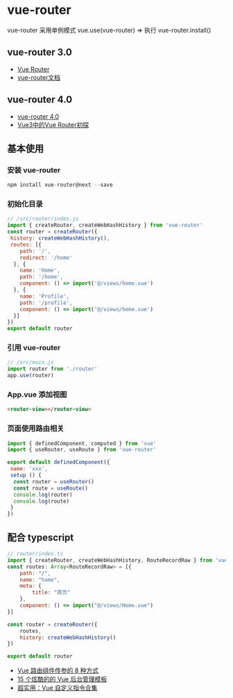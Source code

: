 # vue-router

vue-router 采用单例模式
vue.use(vue-router) => 执行 vue-router.install()

## vue-router 3.0

- [Vue Router](https://router.vuejs.org/zh/)
- [vue-router文档](https://www.cntofu.com/book/132/installation.md)

## vue-router 4.0

- [vue-router 4.0](https://next.router.vuejs.org/zh/)
- [Vue3中的Vue Router初探](https://blog.csdn.net/duninet/article/details/105976832)

## 基本使用

### 安装 vue-router

``` js
npm install vue-router@next --save
```

### 初始化目录

``` js
// /src/router/index.js
import { createRouter, createWebHashHistory } from 'vue-router'
const router = createRouter({
 history: createWebHashHistory(),
 routes: [{
    path: '/',
    redirect: '/home'
  }, {
    name: 'Home',
    path: '/home',
    component: () => import('@/views/home.vue')
  }, {
    name: 'Profile',
    path: '/profile',
    component: () => import('@/views/home.vue')
  }]
})
export default router
```

### 引用 vue-router

```js
// /src/main.js
import router from './router'
app.use(router)
```

### App.vue 添加视图

``` html
<router-view></router-view>
```

### 页面使用路由相关

``` js
import { definedComponent, computed } from 'vue'
import { useRouter, useRoute } from 'vue-router'

export default definedComponent({
 name: 'xxx',
 setup () {
  const router = useRouter()
  const route = useRoute()
  console.log(router)
  console.log(route)
 }
})
```

## 配合 typescript

``` js
// router/index.ts
import { createRouter, createWebHashHistory, RouteRecordRaw } from 'vue-router'
const routes: Array<RouteRecordRaw> = [{
    path: "/",
    name: "home",
    meta: {
        title: "首页"
    },
    component: () => import("@/views/Home.vue")
}]

const router = createRouter({
    routes,
    history: createWebHashHistory()
})

export default router
```

- [Vue 路由组件传参的 8 种方式](https://mp.weixin.qq.com/s/-mSBuGcjmSMT5C7KaLgftQ)
- [15 个炫酷的的 Vue 后台管理模板](https://mp.weixin.qq.com/s/YTX3JX09JeZJmOZJuecCig)
- [超实用：Vue 自定义指令合集](https://mp.weixin.qq.com/s/XIaJM8GHNYHReg91uRlCCg)
